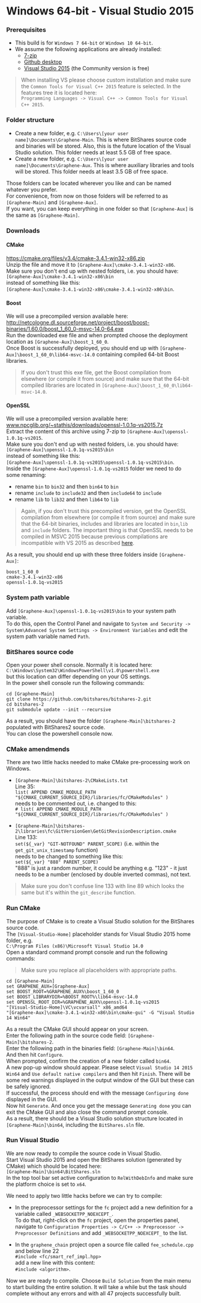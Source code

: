 # Windows 64-bit - Visual Studio 2015
### Prerequisites
* This build is for `Windows 7 64-bit` or `Windows 10 64-bit`.
* We assume the following applications are already installed:
  * [7-zip](http://www.7-zip.org)
  * [Github desktop](https://desktop.github.com)
  * [Visual Studio 2015](https://www.visualstudio.com) (the Community version is free)

> When installing VS please choose custom installation and make sure the `Common Tools for Visual C++ 2015` feature is selected. In the features tree it is located here:  
`Programming Languages -> Visual C++ -> Common Tools for Visual C++ 2015`.

### Folder structure
* Create a new folder, e.g. `C:\Users\[your user name]\Documents\Graphene-Main`. This is where BitShares source code and binaries will be stored. Also, this is the future location of the Visual Studio solution. This folder needs at least 5.5 GB of free space.
* Create a new folder, e.g. `C:\Users\[your user name]\Documents\Graphene-Aux`. This is where auxiliary libraries and tools will be stored. This folder needs at least 3.5 GB of free space.

Those folders can be located wherever you like and can be named whatever you prefer.  
For convenience, from now on those folders will be referred to as `[Graphene-Main]` and `[Graphene-Aux]`.  
If you want, you can keep everything in one folder so that `[Graphene-Aux]` is the same as `[Graphene-Main]`.

### Downloads

#### CMake  
https://cmake.org/files/v3.4/cmake-3.4.1-win32-x86.zip  
Unzip the file and move it to `[Graphene-Aux]\cmake-3.4.1-win32-x86`.  
Make sure you don't end up with nested folders, i.e. you should have:  
`[Graphene-Aux]\cmake-3.4.1-win32-x86\bin`  
instead of something like this:  
`[Graphene-Aux]\cmake-3.4.1-win32-x86\cmake-3.4.1-win32-x86\bin`.

#### Boost  
We will use a precompiled version available here:  
http://netcologne.dl.sourceforge.net/project/boost/boost-binaries/1.60.0/boost_1_60_0-msvc-14.0-64.exe  
Run the downloaded exe file and when prompted choose the deployment location as `[Graphene-Aux]\boost_1_60_0`.  
Once Boost is successfully deployed, you should end up with `[Graphene-Aux]\boost_1_60_0\lib64-msvc-14.0` containing compiled 64-bit Boost libraries.  

> If you don't trust this exe file, get the Boost compilation from elsewhere (or compile it from source) and make sure that the 64-bit compiled libraries are located in `[Graphene-Aux]\boost_1_60_0\lib64-msvc-14.0`.

#### OpenSSL  
We will use a precompiled version available here:  
www.npcglib.org/~stathis/downloads/openssl-1.0.1q-vs2015.7z  
Extract the content of this archive using 7-zip to `[Graphene-Aux]\openssl-1.0.1q-vs2015`.  
Make sure you don't end up with nested folders, i.e. you should have:  
`[Graphene-Aux]\openssl-1.0.1q-vs2015\bin`  
instead of something like this:  
`[Graphene-Aux]\openssl-1.0.1q-vs2015\openssl-1.0.1q-vs2015\bin`.  
Inside the `[Graphene-Aux]\openssl-1.0.1q-vs2015` folder we need to do some renaming:  
* rename `bin` to `bin32` and then `bin64` to `bin`  
* rename `include` to `include32` and then `include64` to `include`  
* rename `lib` to `lib32` and then `lib64` to `lib`

> Again, if you don't trust this precompiled version, get the OpenSSL compilation from elsewhere (or compile it from source) and make sure that the 64-bit binaries, includes and libraries are located in `bin`,`lib` and `include` folders. The important thing is that OpenSSL needs to be compiled in MSVC 2015 because previous compilations are incompatible with VS 2015 as described [here](http://stackoverflow.com/questions/30412951/unresolved-external-symbol-imp-fprintf-and-imp-iob-func-sdl2).

As a result, you should end up with these three folders inside `[Graphene-Aux]`:
```
boost_1_60_0
cmake-3.4.1-win32-x86
openssl-1.0.1q-vs2015
```

### System path variable
Add `[Graphene-Aux]\openssl-1.0.1q-vs2015\bin` to your system path variable.  
To do this, open the Control Panel and navigate to `System and Security -> System\Advanced System Settings -> Environment Variables` and edit the system path variable named `Path`.

### BitShares source code
Open your power shell console. Normally it is located here:  
`C:\Windows\System32\WindowsPowerShell\v1.0\powershell.exe`  
but this location can differ depending on your OS settings.  
In the power shell console run the following commands:  
```
cd [Graphene-Main]
git clone https://github.com/bitshares/bitshares-2.git
cd bitshares-2
git submodule update --init --recursive
```
As a result, you should have the folder `[Graphene-Main]\bitshares-2` populated with BitShares2 source code.  
You can close the powershell console now.

### CMake amendmends
There are two little hacks needed to make CMake pre-processing work on Windows.  
* `[Graphene-Main]\bitshares-2\CMakeLists.txt`  
Line 35:  
`list( APPEND CMAKE_MODULE_PATH "${CMAKE_CURRENT_SOURCE_DIR}/libraries/fc/CMakeModules" )`  
needs to be commented out, i.e. changed to this:  
`# list( APPEND CMAKE_MODULE_PATH "${CMAKE_CURRENT_SOURCE_DIR}/libraries/fc/CMakeModules" )`

* `[Graphene-Main]\bitshares-2\libraries\fc\GitVersionGen\GetGitRevisionDescription.cmake`  
Line 133:  
`set(${_var} "GIT-NOTFOUND" PARENT_SCOPE)` (i.e. within the `get_git_unix_timestamp` function)  
needs to be changed to something like this:  
`set(${_var} "888" PARENT_SCOPE)`  
"888" is just a random number, it could  be anything e.g. "123" - it just needs to be a number (enclosed by double inverted commas), not text. 
> Make sure you don't confuse line 133 with line 89 which looks the same but it's within the `git_describe` function.

### Run CMake
The purpose of CMake is to create a Visual Studio solution for the BitShares source code.  
The `[Visual-Studio-Home]` placeholder stands for Visual Studio 2015 home folder, e.g.  
`C:\Program Files (x86)\Microsoft Visual Studio 14.0`  
Open a standard command prompt console and run the following commands:  
> Make sure you replace all placeholders with appropriate paths.

```
cd [Graphene-Main]
set GRAPHENE_AUX=[Graphene-Aux]
set BOOST_ROOT=%GRAPHENE_AUX%\boost_1_60_0
set BOOST_LIBRARYDIR=%BOOST_ROOT%\lib64-msvc-14.0
set OPENSSL_ROOT_DIR=%GRAPHENE_AUX%\openssl-1.0.1q-vs2015
"[Visual-Studio-Home]\VC\vcvarsall" x86_amd64
"[Graphene-Aux]\cmake-3.4.1-win32-x86\bin\cmake-gui" -G "Visual Studio 14 Win64"
```
As a result the CMake GUI should appear on your screen.  
Enter the following path in the source code field: `[Graphene-Main]\bitshares-2`.  
Enter the following path in the binaries field: `[Graphene-Main]\bin64`.  
And then hit `Configure`.  
When prompted, confirm the creation of a new folder called `bin64`.  
A new pop-up window should appear. Please select `Visual Studio 14 2015 Win64` and `Use default native compilers` and then hit `Finish`. 
There will be some red warnings displayed in the output window of the GUI but these can be safely ignored.  
If successful, the process should end with the message `Configuring done` displayed in the GUI.  
Now hit `Generate`. And once you get the message `Generating done` you can exit the CMake GUI and also close the command prompt console.  
As a result, there should be a Visual Studio solution structure located in `[Graphene-Main]\bin64`, including the `BitShares.sln` file.

### Run Visual Studio
We are now ready to compile the source code in Visual Studio.  
Start Visual Studio 2015 and open the BitShares solution (generated by CMake) which should be located here:  
`[Graphene-Main]\bin64\BitShares.sln`  
In the top tool bar set active configuration to `RelWithDebInfo` and make sure the platform choice is set to `x64`.

We need to apply two little hacks before we can try to compile:
* In the preprocessor settings for the `fc` project add a new definition for a variable called `_WEBSOCKETPP_NOEXCEPT_`.  
To do that, right-click on the `fc` project, open the properties panel, navigate to `Configuration Properties -> C/C++ -> Preprocessor -> Preprocessor Definitions` and add `_WEBSOCKETPP_NOEXCEPT_` to the list.

* In the `graphene_chain` project open a source file called `fee_schedule.cpp` and below line 22  
`#include <fc/smart_ref_impl.hpp>`  
add a new line with this content:  
`#include <algorithm>`.

Now we are ready to compile. Choose `Build Solution` from the main menu to start building the entire solution. It will take a while but the task should complete without any errors and with all 47 projects successfully built.
